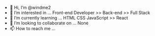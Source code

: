 - 👋 Hi, I’m @windme2
- 👀 I’m interested in ... Front-end Developer >> Back-end >> Full Stack
- 🌱 I’m currently learning ... HTML CSS JavaScript >> React
- 💞️ I’m looking to collaborate on ... None
- 📫 How to reach me ...

<!---
windme2/windme2 is a ✨ special ✨ repository because its `README.md` (this file) appears on your GitHub profile.
You can click the Preview link to take a look at your changes.
--->
